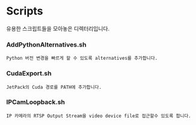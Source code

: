 # Scripts

유용한 스크립트들을 모아놓은 디렉터리입니다.

### AddPythonAlternatives.sh
    Python 버전 변경을 빠르게 할 수 있도록 alternatives를 추가합니다.

### CudaExport.sh
    JetPack의 Cuda 경로를 PATH에 추가합니다.

### IPCamLoopback.sh
    IP 카메라의 RTSP Output Stream을 video device file로 접근할수 있도록 합니다.